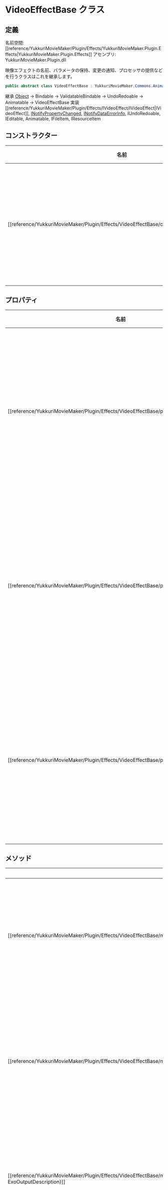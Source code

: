 # VideoEffectBase クラス

## 定義

名前空間: [[reference/YukkuriMovieMaker/Plugin/Effects/YukkuriMovieMaker.Plugin.Effects|YukkuriMovieMaker.Plugin.Effects]]
アセンブリ: YukkuriMovieMaker.Plugin.dll

映像エフェクトの名前、パラメータの保持、変更の通知、プロセッサの提供などを行うクラスはこれを継承します。

```csharp
public abstract class VideoEffectBase : YukkuriMovieMaker.Commons.Animatable, YukkuriMovieMaker.Plugin.Effects.IVideoEffect, System.ComponentModel.INotifyPropertyChanged, System.ComponentModel.INotifyDataErrorInfo, YukkuriMovieMaker.UndoRedo.IUndoRedoable, YukkuriMovieMaker.ItemEditor.IEditable, YukkuriMovieMaker.Commons.IAnimatable, YukkuriMovieMaker.Project.IFileItem, YukkuriMovieMaker.Project.IResourceItem
```

継承 [Object](https://learn.microsoft.com/ja-jp/dotnet/api/system.object) → Bindable → ValidatableBindable → UndoRedoable → Animatable → VideoEffectBase
実装 [[reference/YukkuriMovieMaker/Plugin/Effects/IVideoEffect/IVideoEffect|IVideoEffect]], [INotifyPropertyChanged](https://learn.microsoft.com/ja-jp/dotnet/api/system.componentmodel.inotifypropertychanged), [INotifyDataErrorInfo](https://learn.microsoft.com/ja-jp/dotnet/api/system.componentmodel.inotifydataerrorinfo), IUndoRedoable, IEditable, Animatable, IFileItem, IResourceItem

## コンストラクター

| 名前                                                                                                         | 説明                |
| ---------------------------------------------------------------------------------------------------------- | ----------------- |
| [[reference/YukkuriMovieMaker/Plugin/Effects/VideoEffectBase/constructor\|VideoEffectBase()]] | 新しいインスタンスを初期化します。 |

## プロパティ

| 名前                                                                                                              | 説明                        |
| --------------------------------------------------------------------------------------------------------------- | ------------------------- |
| [[reference/YukkuriMovieMaker/Plugin/Effects/VideoEffectBase/property/Label\|Label]]         | エフェクトの名前を設定します。読み取り専用です。  |
| [[reference/YukkuriMovieMaker/Plugin/Effects/VideoEffectBase/property/IsEnabled\|IsEnabled]] | エフェクトの有効または無効を取得または設定します。 |
| [[reference/YukkuriMovieMaker/Plugin/Effects/VideoEffectBase/property/Remark\|Remark]]       | エフェクトについて備考を取得または設定します。   |
## メソッド

| 名前                                                                                                                                                               | 説明                                  |
| ---------------------------------------------------------------------------------------------------------------------------------------------------------------- | ----------------------------------- |
| [[reference/YukkuriMovieMaker/Plugin/Effects/VideoEffectBase/method/Set\|Set<T>(ref T, T, string, params string[])]]                          | 参照渡しされたストレージに値を設定し、変更を通知します。        |
| [[reference/YukkuriMovieMaker/Plugin/Effects/VideoEffectBase/method/Set\|Set<T>(Expression<Func<T>>, T, string, params string[])]]            | プロパティセレクタを使用してプロパティに値を設定し、変更を通知します。 |
| [[reference/YukkuriMovieMaker/Plugin/Effects/VideoEffectBase/method/CreateExoVideoFilters\|CreateExoVideoFilters(int, ExoOutputDescription)]] | Exoとして出力する際に使用する文字列を生成します。          |
| [[reference/YukkuriMovieMaker/Plugin/Effects/VideoEffectBase/method/CreateVideoEffect\|CreateVideoEffect(IGraphicsDevicesAndContext)]]        | プロセッサーのインスタンスを生成します。                |
## 明示的なインターフェイスの実装
| 名前                                    | 説明                                     |
| ------------------------------------- | -------------------------------------- |
| IFileItem.GetFiles()                  | 空の文字列配列を返します。                          |
| IFileItem.ReplaceFile(string, string) | 何も実行されません。                             |
| IResourceItem.GetResources()          | TimelineResource オブジェクトのシーケンスを生成し返します。 |
